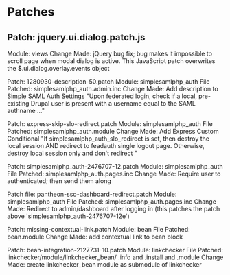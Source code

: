 # Patches

## Patch: jquery.ui.dialog.patch.js
Module: views
Change Made: jQuery bug fix; bug makes it impossible to scroll page when modal dialog is active. This JavaScript patch overwrites the $.ui.dialog.overlay.events object

Patch: 1280930-description-50.patch
Module: simplesamlphp_auth
File Patched: simplesamlphp_auth.admin.inc
Change Made: Add description to Simple SAML Auth Settings "Upon federated login, check if a local, pre-existing Drupal user is present with a username equal to the SAML authname ..."

Patch: express-skip-slo-redirect.patch
Module: simplesamlphp_auth
File Patched: simplesamlphp_auth.module
Change Made: Add Express Custom Conditional "If simplesamlphp_auth_slo_redirect is set, then destroy the local session AND redirect to feadauth single logout page. Otherwise, destroy local session only and don't redirect "

Patch: simplesamlphp_auth-2476707-12.patch
Module: simplesamlphp_auth
File Patched: simplesamlphp_auth.pages.inc
Change Made: Require user to authenticated; then send them along

Patch file: pantheon-sso-dashboard-redirect.patch
Module: simplesamlphp_auth
File Patched: simplesamlphp_auth.pages.inc
Change Made: Redirect to admin/dashboard after logging in (this patches the patch above 'simplesamlphp_auth-2476707-12e')

Patch: missing-contextual-link.patch
Module: bean
File Patched: bean.module
Change Made: add contextual link to bean block

Patch: bean-integration-2127731-10.patch
Module: linkchecker
File Patched: linkchecker/module/linkchecker_bean/ .info and .install and .module
Change Made: create linkchecker_bean module as submodule of linkchecker


